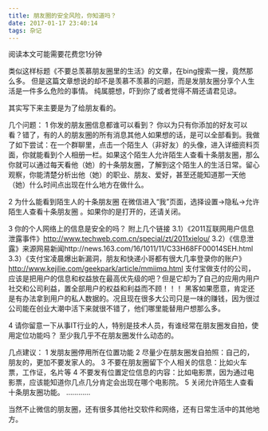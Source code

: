 ```yaml
---
title: 朋友圈的安全风险，你知道吗？
date: 2017-01-17 23:40:14
tags: 杂记
---
```


阅读本文可能需要花费您1分钟

类似这样标题《不要总羡慕朋友圈里的生活》的文章，在bing搜索一搜，竟然那么多。
但是这篇文章想说的却不是羡慕不羡慕的问题，而是发朋友圈分享个人生活是一件多么危险的事情。
纯属臆想，吓到你了或者觉得不屑还请君见谅。

<!-- more -->

其实写下来主要是为了给朋友看的。

几个问题：
1 你发的朋友圈信息都谁可以看到？
你以为只有你添加的好友可以看？错了，有的人的朋友圈的所有消息其他人如果想的话，是可以全部看到。我做了如下尝试：在一个群聊里，点击一个陌生人（非好友）的头像，进入详细资料页面，你就能看到个人相册一栏。如果这个陌生人允许陌生人查看十条朋友圈，那么你就可以通过每天看他（她）的十条朋友圈，了解到这个陌生人的生活日常。留心观察，你能清楚分析出他（她）的职业、朋友、爱好，甚至还能知道那一天他（她）什么时间点出现在什么地方在做什么。

2 为什么能看到陌生人的十条朋友圈
在微信进入“我”页面，选择设置->隐私->允许陌生人查看十条朋友圈 。如果你的是打开的，还请关闭。

3 你的个人网络上的信息是安全的吗？
附上几个链接
3.1）《2011互联网用户信息泄露事件》http://www.techweb.com.cn/special/zt/2011xielou/
3.2）《信息泄露》来源网易新闻http://news.163.com/16/1011/11/C33H68FF00014SEH.html
3.3）《支付宝凌晨爆出新漏洞，朋友和快递小哥都有很大几率登录你的账户》
http://www.kejilie.com/geekpark/article/mmiimq.html
支付宝做支付的公司，应该是把用户的信息和权益放在最高优先级的吧？但是它却为了自己的应用内用户社交和公司利益，置全部用户的权益和利益而不顾！！！
黑客如果愿意，肯定还是有办法拿到用户的私人数据的。况且现在很多大公司只是一味的赚钱，因为很过公司能在创业大潮中活下来就很不错了，他们哪里能替用户想那么多。

4 请你留意一下从事IT行业的人，特别是技术人员，有谁经常在朋友圈发自拍，使用定位功能吗？
至少我几乎不在朋友圈发什么动态的。

几点建议：
1 发朋友圈停用所在位置功能
2 尽量少在朋友圈发自拍照：自己的，朋友的，更加不要发家人的。
3 不要在朋友圈留下个人相关的信息：比如火车票，工作证，名片等
4 不要发有位置定位信息的内容：比如电影票，因为通过电影票，应该能知道你几点几分肯定会出现在哪个电影院。
5 关闭允许陌生人查看十条朋友圈功能。
…………

当然不止微信的朋友圈，还有很多其他社交软件和网络，还有日常生活中的其他地方。